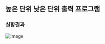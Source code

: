 ## 높은 단위 낮은 단위 출력 프로그램
### 실향결과
![image](https://github.com/wini66/game/assets/119557644/0affb32c-d7bc-46bb-b393-5cfb3c6b7011) 
